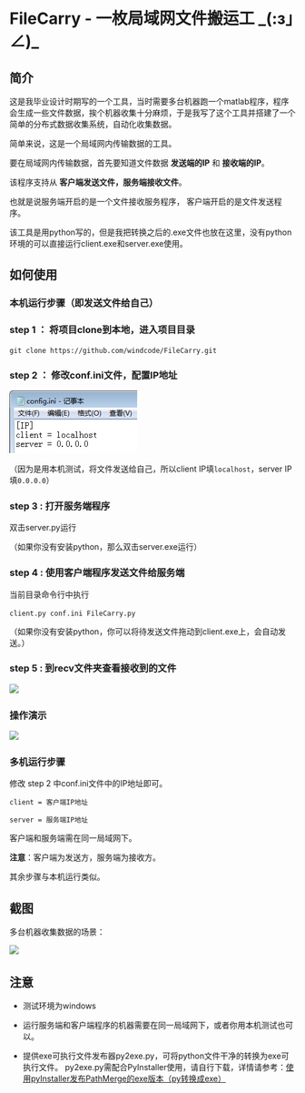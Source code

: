 # FileCarry - 一枚局域网文件搬运工  \_(:з」∠)\_

## 简介

这是我毕业设计时期写的一个工具，当时需要多台机器跑一个matlab程序，程序会生成一些文件数据，挨个机器收集十分麻烦，于是我写了这个工具并搭建了一个简单的分布式数据收集系统，自动化收集数据。

简单来说，这是一个局域网内传输数据的工具。

要在局域网内传输数据，首先要知道文件数据 **发送端的IP** 和 **接收端的IP**。

该程序支持从 **客户端发送文件，服务端接收文件**。

也就是说服务端开启的是一个文件接收服务程序，
客户端开启的是文件发送程序。

该工具是用python写的，但是我把转换之后的.exe文件也放在这里，没有python环境的可以直接运行client.exe和server.exe使用。

## 如何使用

### 本机运行步骤（即发送文件给自己）

### step 1 ： 将项目clone到本地，进入项目目录

```
git clone https://github.com/windcode/FileCarry.git
```

### step 2 ： 修改conf.ini文件，配置IP地址

![](./screenshots/1.png)

（因为是用本机测试，将文件发送给自己，所以client IP填`localhost`，server IP填`0.0.0.0`）

### step 3 : 打开服务端程序

双击server.py运行

（如果你没有安装python，那么双击server.exe运行）

### step 4 : 使用客户端程序发送文件给服务端

当前目录命令行中执行

```client.py conf.ini FileCarry.py``` 

（如果你没有安装python，你可以将待发送文件拖动到client.exe上，会自动发送。）

### step 5 : 到recv文件夹查看接收到的文件

![](./screenshots/2.png)

### 操作演示

![](./screenshots/3.gif)

### 多机运行步骤

修改 step 2 中conf.ini文件中的IP地址即可。

`client = 客户端IP地址`

`server = 服务端IP地址`

客户端和服务端需在同一局域网下。

**注意**：客户端为发送方，服务端为接收方。

其余步骤与本机运行类似。


## 截图

多台机器收集数据的场景：

![](./screenshots/4.png)

## 注意

* 测试环境为windows

* 运行服务端和客户端程序的机器需要在同一局域网下，或者你用本机测试也可以。

* 提供exe可执行文件发布器py2exe.py，可将python文件干净的转换为exe可执行文件。 py2exe.py需配合PyInstaller使用，请自行下载，详情请参考：[使用pyInstaller发布PathMerge的exe版本（py转换成exe）](http://www.cnblogs.com/yym2013/p/5509263.html)
